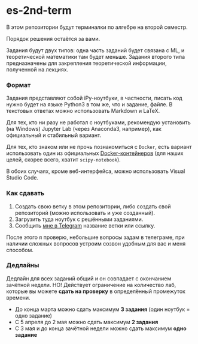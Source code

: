 # es-2nd-term
В этом репозитории будут терминалки по алгебре на второй семестр.

Порядок решения остаётся за вами.

Задания будут двух типов: одна часть заданий будет связана с ML, и теоретической математики там будет меньше. Задания второго типа предназначены для закрепления теоретической информации, полученной на лекциях.

### Формат

Задания представляют собой iPy-ноутбуки, в частности, писать код нужно будет на языке Python3 в том же, что и задание, файле. В текстовых ответах можно использовать Markdown и LaTeX.

Для тех, кто ни разу не работал с ноутбуками, рекомендую установить (на Windows) Jupyter Lab (через Anaconda3, например), как официальный и стабильный вариант. 

Для тех, кто знаком или не прочь познакомиться с `Docker`, есть вариант использовать один из официальных [Docker-контейнеров](https://jupyter-docker-stacks.readthedocs.io/en/latest/using/selecting.html#core-stacks) (для наших целей, скорее всего, хватит `scipy-notebook`).

В обоих случаях, кроме веб-интерфейса, можно использовать Visual Studio Code.

### Как сдавать

1. Создать свою ветку в этом репозитории, либо создать свой репозиторий (можно использовать и уже созданный).
2. Загрузить туда ноутбук с решёнными заданиями.
3. Сообщить [мне в Telegram](https://t.me/xrzvs) название ветки или ссылку.

После этого я проверю, небольшие вопросы задам в телеграме, при наличии сложных вопросов устроим созвон удобным для вас и меня способом.

### Дедлайны

Дедлайн для всех заданий общий и он совпадает с окончанием зачётной недели.
НО! Действует ограничение на количество лаб, которые вы можете **сдать на проверку** в определённый промежуток времени. 

- До конца марта можно сдать максимум **3 задания** (один ноутбук = одно задание)
- С 5 апреля до 2 мая можно сдать максимум **2 задания**
- С 3 мая и до конца зачётной недели можно сдать максимум **одно задание**